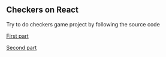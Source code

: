 ## Checkers on React

Try to do checkers game project by following the source code

[First part](https://hackernoon.com/checkers-on-react-part-1-creating-the-gameboard)

[Second part](https://hackernoon.com/checkers-on-react-part-2-creating-the-gameboard)



